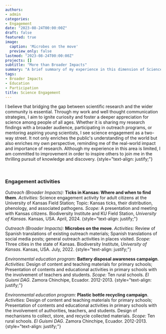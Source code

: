 ```yaml
---
authors:
- admin
categories:
- Engagement
date: "2023-08-24T00:00:00Z"
draft: false
featured: true
image:
  caption: 'Microbes on the move'
  preview_only: false
lastmod: "2023-08-24T00:00:00Z"
projects: []
subtitle: "More than Broader Impacts"
summary: "A brief summary of my experience in this dimension of Science."
tags:
- Broader Impacts
- Education
- Participation
title: Science Engagement
---
```


I believe that bridging the gap between scientific research and the wider community is essential. Through my work and well thought communication strategies, I aim to ignite curiosity and foster a deeper appreciation for science among people of all ages. Whether it is sharing my research findings with a broader audience, participating in outreach programs, or mentoring aspiring young scientists, I see science engagement as a two-way street. It not only enriches the public's understanding of the world but also enriches my own perspective, reminding me of the real-world impact and importance of research. Although my experience in this area is limited, I am committed to improvement in order to inspire others to join me in the thrilling pursuit of knowledge and discovery.
{style="text-align: justify;"}

<br>

### Engagement activities

*Outreach (Broader Impacts):* **Ticks in Kansas: Where and when to find them**. *Activities:* Science engagement activity for adult citizens at the University of Kansas Field Station; Topic: Kansas ticks, their distribution, phenology, and associated pathogens. *Scope:* A presentation and meeting with Kansas citizens. Biodiversity Institute and KU Field Station, *University of Kansas*. Kansas, USA. April, 2024.
{style="text-align: justify;"}

*Outreach (Broader Impacts):* **Microbes on the move**. *Activities:* Review of Spanish translations of existing outreach materials; Spanish translations of social media posts; general outreach activities in places visited. *Scope:* Three cities in the state of Kansas. Biodiversity Institute, *University of Kansas*. Kansas, USA. July, 2022.
{style="text-align: justify;"}

*Environmental education program:* **Battery disposal awareness campaign**. *Activities:* Design of content and teaching materials for primary schools; Presentation of contents and educational activities in primary schools with the involvement of teachers and students. *Scope:* Ten rural schools. *El Guismi DAG*. Zamora Chinchipe, Ecuador. 2012-2013.
{style="text-align: justify;"}

*Environmental education program:* **Plastic bottle recycling campaign**. *Activities:* Design of content and teaching materials for primary schools; Presentation of contents and educational activities in primary schools with the involvement of authorities, teachers, and students. Design of mechanisms to collect, store, and recycle collected materials. *Scope:* Ten rural schools. *El Guismi DAG*. Zamora Chinchipe, Ecuador. 2012-2013.
{style="text-align: justify;"}